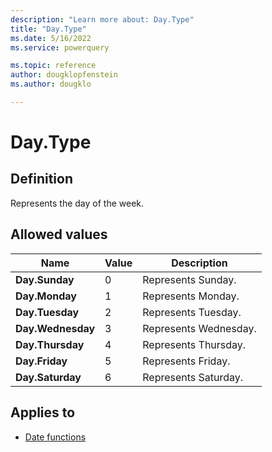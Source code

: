 ```yaml
---
description: "Learn more about: Day.Type"
title: "Day.Type"
ms.date: 5/16/2022
ms.service: powerquery

ms.topic: reference
author: dougklopfenstein
ms.author: dougklo

---
```

# Day.Type

## Definition

Represents the day of the week.

## Allowed values

| Name | Value | Description |
| ----------------- | -- | -----------|
| **Day.Sunday** | 0 |Represents Sunday. |
| **Day.Monday** | 1 |Represents Monday. |
| **Day.Tuesday** | 2 |Represents Tuesday. |
| **Day.Wednesday** | 3 |Represents Wednesday. |
| **Day.Thursday** | 4 |Represents Thursday. |
| **Day.Friday** | 5 |Represents Friday. |
| **Day.Saturday** | 6 |Represents Saturday. |

## Applies to

* [Date functions](date-functions.md)
